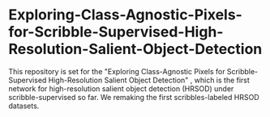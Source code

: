 # Exploring-Class-Agnostic-Pixels-for-Scribble-Supervised-High-Resolution-Salient-Object-Detection
This repository is set for the "Exploring Class-Agnostic Pixels for Scribble-Supervised High-Resolution Salient Object Detection" , which is the first network for high-resolution salient object detection (HRSOD) under scribble-supervised so far. We remaking the first scribbles-labeled HRSOD datasets.
